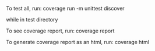 To test all, run:
coverage run -m unittest discover

while in test directory

To see coverage report, run:
coverage report

To generate coverage report as an html, run:
coverage html
